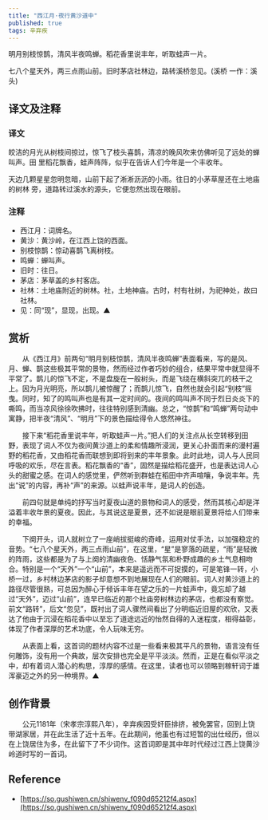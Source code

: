 ```yaml
---
title: "西江月·夜行黄沙道中"
published: true
tags: 辛弃疾
---
```


明月别枝惊鹊，清风半夜鸣蝉。稻花香里说丰年，听取蛙声一片。

七八个星天外，两三点雨山前。旧时茅店社林边，路转溪桥忽见。(溪桥 一作：溪头)

## 译文及注释

### 译文

皎洁的月光从树枝间掠过，惊飞了枝头喜鹊，清凉的晚风吹来仿佛听见了远处的蝉叫声。田
里稻花飘香，蛙声阵阵，似乎在告诉人们今年是一个丰收年。

天边几颗星星忽明忽暗，山前下起了淅淅沥沥的小雨。往日的小茅草屋还在土地庙的树林
旁，道路转过溪水的源头，它便忽然出现在眼前。

### 注释

- 西江月：词牌名。
- 黄沙：黄沙岭，在江西上饶的西面。
- 别枝惊鹊：惊动喜鹊飞离树枝。
- 鸣蝉：蝉叫声。
- 旧时：往日。
- 茅店：茅草盖的乡村客店。
- 社林：土地庙附近的树林。社，土地神庙。古时，村有社树，为祀神处，故曰社林。
- 见：同“现”，显现，出现。▲

## 赏析

　　从《西江月》前两句“明月别枝惊鹊，清风半夜鸣蝉”表面看来，写的是风、月、蝉、鹊这些极其平常的景物，然而经过作者巧妙的组合，结果平常中就显得不平常了。鹊儿的惊飞不定，不是盘旋在一般树头，而是飞绕在横斜突兀的枝干之上。因为月光明亮，所以鹊儿被惊醒了；而鹊儿惊飞，自然也就会引起“别枝”摇曳。同时，知了的鸣叫声也是有其一定时间的。夜间的鸣叫声不同于烈日炎炎下的嘶鸣，而当凉风徐徐吹拂时，往往特别感到清幽。总之，“惊鹊”和“鸣蝉”两句动中寓静，把半夜“清风”、“明月”下的景色描绘得令人悠然神往。

　　接下来“稻花香里说丰年，听取蛙声一片。”把人们的关注点从长空转移到田野，表现了词人不仅为夜间黄沙道上的柔和情趣所浸润，更关心扑面而来的漫村遍野的稻花香，又由稻花香而联想到即将到来的丰年景象。此时此地，词人与人民同呼吸的欢乐，尽在言表。稻花飘香的“香”，固然是描绘稻花盛开，也是表达词人心头的甜蜜之感。在词人的感觉里，俨然听到群蛙在稻田中齐声喧嚷，争说丰年。先出“说”的内容，再补“声”的来源。以蛙声说丰年，是词人的创造。

　　前四句就是单纯的抒写当时夏夜山道的景物和词人的感受，然而其核心却是洋溢着丰收年景的夏夜。因此，与其说这是夏景，还不如说是眼前夏景将给人们带来的幸福。

　　下阕开头，词人就树立了一座峭拔挺峻的奇峰，运用对仗手法，以加强稳定的音势。“七八个星天外，两三点雨山前”，在这里，“星”是寥落的疏星，“雨”是轻微的阵雨，这些都是为了与上阕的清幽夜色、恬静气氛和朴野成趣的乡土气息相吻合。特别是一个“天外”一个“山前”，本来是遥远而不可捉摸的，可是笔锋一转，小桥一过，乡村林边茅店的影子却意想不到地展现在人们的眼前。词人对黄沙道上的路径尽管很熟，可总因为醉心于倾诉丰年在望之乐的一片蛙声中，竟忘却了越过“天外”，迈过“山前”，连早已临近的那个社庙旁树林边的茅店，也都没有察觉。前文“路转”，后文“忽见”，既衬出了词人骤然间看出了分明临近旧屋的欢欣，又表达了他由于沉浸在稻花香中以至忘了道途远近的怡然自得的入迷程度，相得益彰，体现了作者深厚的艺术功底，令人玩味无穷。

　　从表面上看，这首词的题材内容不过是一些看来极其平凡的景物，语言没有任何雕饰，没有用一个典故，层次安排也完全是平平淡淡。然而，正是在看似平淡之中，却有着词人潜心的构思，淳厚的感情。在这里，读者也可以领略到稼轩词于雄浑豪迈之外的另一种境界。▲

## 创作背景

　　公元1181年（宋孝宗淳熙八年），辛弃疾因受奸臣排挤，被免罢官，回到上饶带湖家居，并在此生活了近十五年。在此期间，他虽也有过短暂的出仕经历，但以在上饶居住为多，在此留下了不少词作。这首词即是其中年时代经过江西上饶黄沙岭道时写的一首词。

## Reference

- [https://so.gushiwen.cn/shiwenv_f090d65212f4.aspx](https://so.gushiwen.cn/shiwenv_f090d65212f4.aspx)